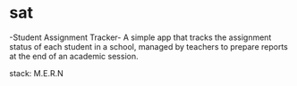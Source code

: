 # sat

-Student Assignment Tracker-
A simple app that tracks the assignment status of each student in a school, managed by teachers to prepare reports at the end of an academic session.

stack: M.E.R.N
